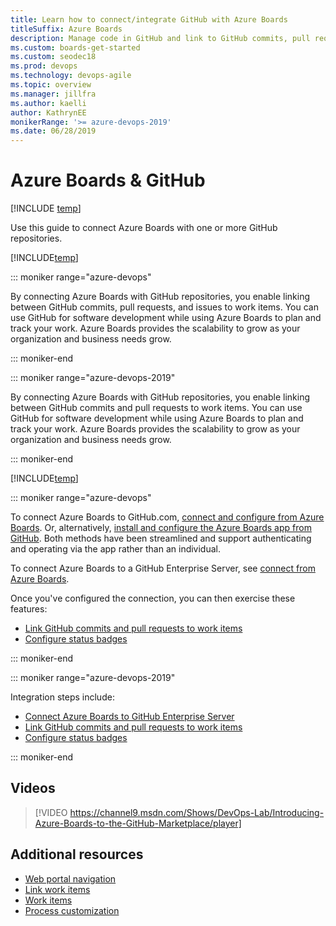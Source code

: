 ```yaml
---
title: Learn how to connect/integrate GitHub with Azure Boards
titleSuffix: Azure Boards
description: Manage code in GitHub and link to GitHub commits, pull requests, and issues in Azure Boards
ms.custom: boards-get-started 
ms.custom: seodec18
ms.prod: devops
ms.technology: devops-agile
ms.topic: overview
ms.manager: jillfra
ms.author: kaelli
author: KathrynEE
monikerRange: '>= azure-devops-2019'
ms.date: 06/28/2019
---
```



# Azure Boards & GitHub 

[!INCLUDE [temp](../_shared/version-vsts-plus-azdevserver-2019.md)]

Use this guide to connect Azure Boards with one or more GitHub repositories.  
 
[!INCLUDE[temp](../../_shared/version-selector-minimize.md)]


::: moniker range="azure-devops"

By connecting Azure Boards with GitHub repositories, you enable linking between GitHub commits, pull requests, and issues to work items. You can use GitHub for software development while using Azure Boards to plan and track your work. Azure Boards provides the scalability to grow as your organization and business needs grow.  

::: moniker-end

::: moniker range="azure-devops-2019"

By connecting Azure Boards with GitHub repositories, you enable linking between GitHub commits and pull requests to work items. You can use GitHub for software development while using Azure Boards to plan and track your work. Azure Boards provides the scalability to grow as your organization and business needs grow.  

::: moniker-end



[!INCLUDE[temp](../_shared/github-platform-support.md)]


::: moniker range="azure-devops"

To connect Azure Boards to GitHub.com, [connect and configure from Azure Boards](connect-to-github.md). Or, alternatively, [install and configure the Azure Boards app from GitHub](install-github-app.md). Both methods have been streamlined and support authenticating and operating via the app rather than an individual. 

To connect Azure Boards to a GitHub Enterprise Server, see  [connect from Azure Boards](connect-to-github.md). 

Once you've configured the connection, you can then exercise these features:
- [Link GitHub commits and pull requests to work items](link-to-from-github.md)
- [Configure status badges](configure-status-badges.md)

::: moniker-end

::: moniker range="azure-devops-2019"

Integration steps include: 
- [Connect Azure Boards to GitHub Enterprise Server](connect-to-github.md)
- [Link GitHub commits and pull requests to work items](link-to-from-github.md)
- [Configure status badges](configure-status-badges.md)

::: moniker-end


## Videos

> [!VIDEO https://channel9.msdn.com/Shows/DevOps-Lab/Introducing-Azure-Boards-to-the-GitHub-Marketplace/player]

## Additional resources

- [Web portal navigation](../../project/navigation/index.md)  
- [Link work items](../backlogs/add-link.md)
- [Work items](../work-items/index.md)
- [Process customization](../../organizations/settings/work/inheritance-process-model.md)  

